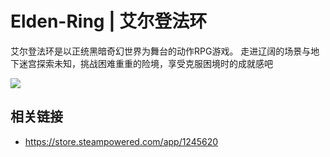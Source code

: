 # Elden-Ring | 艾尔登法环

艾尔登法环是以正统黑暗奇幻世界为舞台的动作RPG游戏。 走进辽阔的场景与地下迷宫探索未知，挑战困难重重的险境，享受克服困境时的成就感吧

![](https://shared.fastly.steamstatic.com/store_item_assets/steam/apps/1245620/capsule_616x353.jpg?t=1748630546)

<VideoGallery
  title="Boss战"
  :perRow="2"
  :videos="[
    {
      title: '1 - 大树守卫',
      cover: '../imgs/games/elden-ring-boss-1.jpg',
      link: 'https://www.bilibili.com/video/BV1vj3Pz7ESv',
      ratio: '16:9'
    },
    {
      title: '2 - 法姆亚兹拉的兽人',
      cover: '../imgs/games/elden-ring-boss-2.jpg',
      link: 'https://www.bilibili.com/video/BV1t1W3zREyJ'
    },
    {
      title: '3 - 猎犬骑士 达瑞威尔',
      cover: '../imgs/games/elden-ring-boss-3.jpg',
      link: 'https://www.bilibili.com/video/BV1tKW3zHEnG',
      ratio: '16:9'
    },
  ]"
/>

## 相关链接

- https://store.steampowered.com/app/1245620